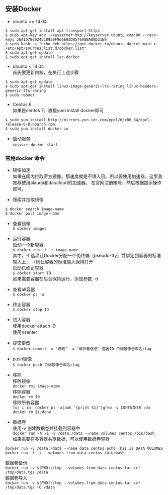## 安装Docker  
* ubuntu >= 14.04  
```
$ sudo apt-get install apt-transport-https
$ sudo apt-key adv --keyserver hkp://keyserver.ubuntu.com:80 --recv-keys 36A1D7869245C8950F966E92D8576A8BA88D21E9
$ sudo bash -c "echo deb https://get.docker.io/ubuntu docker main > /etc/apt/sources.list.d/docker.list"
$ sudo apt-get update
$ sudo apt-get install lxc-docker
```  
* ubuntu < 14.04  
首先要更新内核，在执行上述步骤
```
$ sudo apt-get update
$ sudo apt-get install linux-image-generic-lts-raring linux-headers-generic-lts-raring
$ sudo reboot
```  

* Centos 6  
如果是centos 7，直接yum install docker即可
```
$ sudo yum install http://mirrors.yun-idc.com/epel/6/x86_64/epel-release-6-8.noarch.rpm
$ sudo yum install docker-io
```  

* 启动服务  
```service docker start```

### 常用docker 命令  
* 镜像加速  
如果在国内拉取官方镜像，那速度就是不堪入目。所以要使用加速器。这里我推荐使用alauda和daocloud的加速器。
在官网注册账号，然后根据提示操作即可。  

* 搜索并拉取镜像
```
$ docker search image-name
$ docker pull image-name
```  
* 查看镜像  
```$ docker images ```  

* 运行容器  
启动一个新容器  
```$ docker run -t -i image-name ```  
其中，-t 选项让Docker分配一个伪终端（pseudo-tty）并绑定到容器的标准输入上， -i 则让容器的标准输入保持打开  
启动已终止容器  
```$ docker start ID ```  
如果需要容器在后台保持运行，添加参数 -d  

* 查看all容器  
```$ docker ps -a```  

* 终止容器  
```$ docker stop ID```  

* 进入容器  
使用docker attach ID  
使用nsenter  

* 提交更改  
```$ docker commit -m "说明" -a "维护者信息" 容器ID 目标镜像仓库名:tag ```  

* push镜像  
```$ docker push 目标镜像仓库名:tag```  

* 移除  
移除镜像  
```docker rmi image-name```  
移除容器  
```docker rm ID```  
移除所有容器  
```for i in `docker ps -a|awk '{print $1}'|grep -v CONTAINER`;do docker rm $i;done```  

* 数据卷  
使用-v 创建数据卷并挂载到容器中  
```docker run -t -i -v /data:/data --name volumes centos /bin/bash```  
如果需要在多容器共享数据，可以使用数据卷容器  
```
docker run -v /data:/data --name data centos echo This is DATA VOLUMES
docker run -t -i --volumes-from data centos /bin/bash
```  
数据卷备份  
```docker run -v $(PWD):/tmp --volumes-from data centos tar zcf /tmp/data.tgz /data```  
数据卷导入  
```docker run -v $(PWD):/tmp --volumes-frpm data centos tar zxf /tmp/data.tgz -C /data```  




